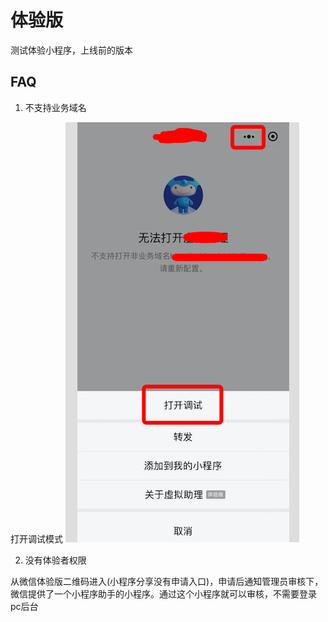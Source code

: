 # 体验版

测试体验小程序，上线前的版本

## FAQ

1. 不支持业务域名

打开调试模式
![打开调试模式](../images/debug.png)

2. 没有体验者权限

从微信体验版二维码进入(小程序分享没有申请入口)，申请后通知管理员审核下，微信提供了一个小程序助手的小程序。通过这个小程序就可以审核，不需要登录pc后台
